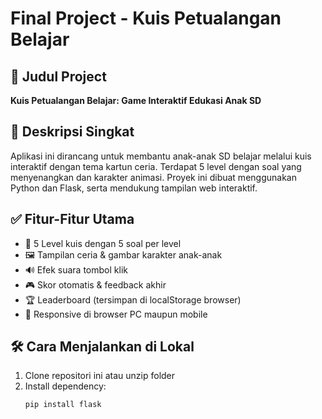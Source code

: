 # Final Project - Kuis Petualangan Belajar

## 🎯 Judul Project
**Kuis Petualangan Belajar: Game Interaktif Edukasi Anak SD**

## 🧠 Deskripsi Singkat
Aplikasi ini dirancang untuk membantu anak-anak SD belajar melalui kuis interaktif dengan tema kartun ceria. Terdapat 5 level dengan soal yang menyenangkan dan karakter animasi. Proyek ini dibuat menggunakan Python dan Flask, serta mendukung tampilan web interaktif.

## ✅ Fitur-Fitur Utama
- 🔢 5 Level kuis dengan 5 soal per level
- 🖼️ Tampilan ceria & gambar karakter anak-anak
- 🔊 Efek suara tombol klik
- 🎮 Skor otomatis & feedback akhir
- 🏆 Leaderboard (tersimpan di localStorage browser)
- 📱 Responsive di browser PC maupun mobile

## 🛠️ Cara Menjalankan di Lokal
1. Clone repositori ini atau unzip folder
2. Install dependency:
   ```bash
   pip install flask
